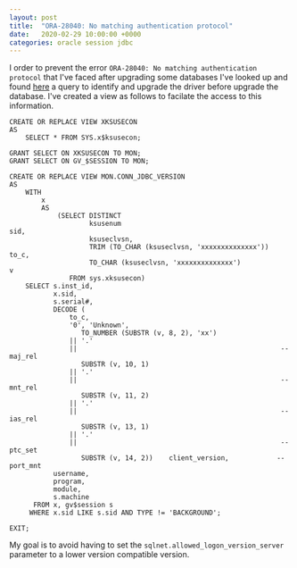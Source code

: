 ```yaml
---
layout: post
title:  "ORA-28040: No matching authentication protocol"
date:   2020-02-29 10:00:00 +0000
categories: oracle session jdbc
---
```



I order to prevent the error `ORA-28040: No matching authentication protocol` that I've faced after upgrading some databases I've looked up and found [here](http://marcel.vandewaters.nl/oracle/database-oracle/determine-versions-of-connected-oracle-clients) a query to identify and upgrade the driver before upgrade the database. I've created a view as follows to facilate the access to this information.



```
CREATE OR REPLACE VIEW XKSUSECON
AS
    SELECT * FROM SYS.x$ksusecon;

GRANT SELECT ON XKSUSECON TO MON;
GRANT SELECT ON GV_$SESSION TO MON;

CREATE OR REPLACE VIEW MON.CONN_JDBC_VERSION
AS
    WITH
        x
        AS
            (SELECT DISTINCT
                    ksusenum                                          sid,
                    ksuseclvsn,
                    TRIM (TO_CHAR (ksuseclvsn, 'xxxxxxxxxxxxxx'))     to_c,
                    TO_CHAR (ksuseclvsn, 'xxxxxxxxxxxxxx')            v
               FROM sys.xksusecon)
    SELECT s.inst_id,
           x.sid,
           s.serial#,
           DECODE (
               to_c,
               '0', 'Unknown',
                  TO_NUMBER (SUBSTR (v, 8, 2), 'xx')
               || '.'
               ||                                                   -- maj_rel
                  SUBSTR (v, 10, 1)
               || '.'
               ||                                                   -- mnt_rel
                  SUBSTR (v, 11, 2)
               || '.'
               ||                                                   -- ias_rel
                  SUBSTR (v, 13, 1)
               || '.'
               ||                                                   -- ptc_set
                  SUBSTR (v, 14, 2))    client_version,            -- port_mnt
           username,
           program,
           module,
           s.machine
      FROM x, gv$session s
     WHERE x.sid LIKE s.sid AND TYPE != 'BACKGROUND';

EXIT;
```




 My goal is to avoid having to set the `sqlnet.allowed_logon_version_server` parameter to a lower version compatible version.